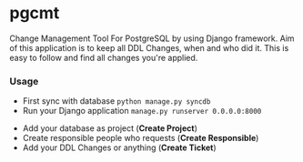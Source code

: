 pgcmt
=====

Change Management Tool For PostgreSQL by using Django framework.
Aim of this application is to keep all DDL Changes, when and who did it.
This is easy to follow and find all changes you're applied.

### Usage

* First sync with database
```python manage.py syncdb ```
* Run your Django application
``` manage.py runserver 0.0.0.0:8000 ```


- Add your database as project (**Create Project**)
- Create responsible people who requests (**Create Responsible**)
- Add your DDL Changes or anything (**Create Ticket**)
